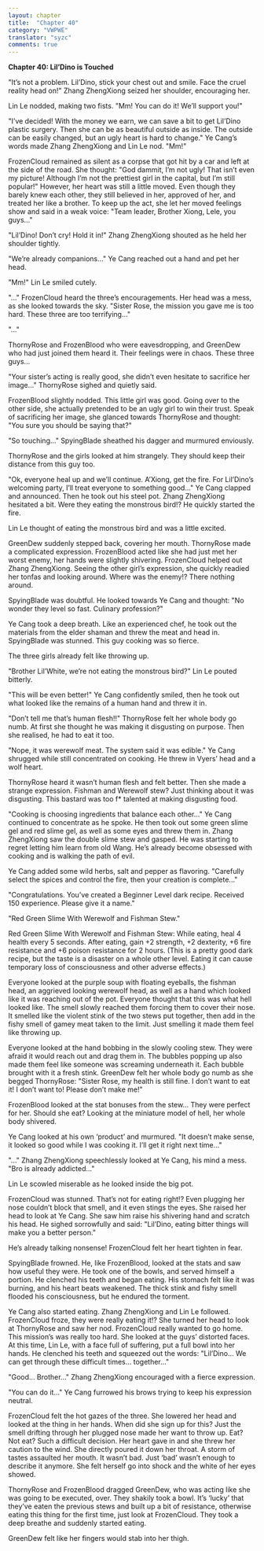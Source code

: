 ```yaml
---
layout: chapter
title:  "Chapter 40"
category: "VWPWE"
translator: "syzc"
comments: true
---
```


**Chapter 40: Lil’Dino is Touched**
 
"It’s not a problem. Lil’Dino, stick your chest out and smile. Face the cruel reality head on!" Zhang ZhengXiong seized her shoulder, encouraging her.
 
Lin Le nodded, making two fists. "Mm! You can do it! We’ll support you!"
 
"I’ve decided! With the money we earn, we can save a bit to get Lil’Dino plastic surgery. Then she can be as beautiful outside as inside. The outside can be easily changed, but an ugly heart is hard to change." Ye Cang’s words made Zhang ZhengXiong and Lin Le nod. "Mm!"

FrozenCloud remained as silent as a corpse that got hit by a car and left at the side of the road. She thought: "God dammit, I’m not ugly! That isn’t even my picture! Although I’m not the prettiest girl in the capital, but I’m still popular!" However, her heart was still a little moved. Even though they barely knew each other, they still believed in her, approved of her, and treated her like a brother. To keep up the act, she let her moved feelings show and said in a weak voice: "Team leader, Brother Xiong, Lele, you guys..."
 
"Lil’Dino! Don’t cry! Hold it in!" Zhang ZhengXiong shouted as he held her shoulder tightly.
 
"We’re already companions..." Ye Cang reached out a hand and pet her head.
 
"Mm!" Lin Le smiled cutely.
 
"..." FrozenCloud heard the three’s encouragements. Her head was a mess, as she looked towards the sky. "Sister Rose, the mission you gave me is too hard. These three are too terrifying..."
 
"..."
 
ThornyRose and FrozenBlood who were eavesdropping, and GreenDew who had just joined them heard it. Their feelings were in chaos. These three guys...
 
"Your sister’s acting is really good, she didn’t even hesitate to sacrifice her image..." ThornyRose sighed and quietly said.
 
FrozenBlood slightly nodded. This little girl was good. Going over to the other side, she actually pretended to be an ugly girl to win their trust. Speak of sacrificing her image, she glanced towards ThornyRose and thought: "You sure you should be saying that?"
 
"So touching..." SpyingBlade sheathed his dagger and murmured enviously. 
 
ThornyRose and the girls looked at him strangely. They should keep their distance from this guy too.
 
"Ok, everyone heal up and we’ll continue. A’Xiong, get the fire. For Lil’Dino’s welcoming party, I’ll treat everyone to something good..." Ye Cang clapped and announced. Then he took out his steel pot. Zhang ZhengXiong hesitated a bit. Were they eating the monstrous bird!? He quickly started the fire.
 
Lin Le thought of eating the monstrous bird and was a little excited.
 
GreenDew suddenly stepped back, covering her mouth. ThornyRose made a complicated expression. FrozenBlood acted like she had just met her worst enemy, her hands were slightly shivering. FrozenCloud helped out Zhang ZhengXiong. Seeing the other girl’s expression, she quickly readied her tonfas and looking around. Where was the enemy!? There nothing around.
 
SpyingBlade was doubtful. He looked towards Ye Cang and thought: "No wonder they level so fast. Culinary profession?"
 
Ye Cang took a deep breath. Like an experienced chef, he took out the materials from the elder shaman and threw the meat and head in. SpyingBlade was stunned. This guy cooking was so fierce.
 
The three girls already felt like throwing up.
 
"Brother Lil’White, we’re not eating the monstrous bird?" Lin Le pouted bitterly.
 
"This will be even better!" Ye Cang confidently smiled, then he took out what looked like the remains of a human hand and threw it in.
 
"Don’t tell me that’s human flesh!!" ThornyRose felt her whole body go numb. At first she thought he was making it disgusting on purpose. Then she realised, he had to eat it too.
 
"Nope, it was werewolf meat. The system said it was edible." Ye Cang shrugged while still concentrated on cooking. He threw in Vyers’ head and a wolf heart.
 
ThornyRose heard it wasn’t human flesh and felt better. Then she made a strange expression. Fishman and Werewolf stew? Just thinking about it was disgusting. This bastard was too f\* talented at making disgusting food.
 
"Cooking is choosing ingredients that balance each other..." Ye Cang continued to concentrate as he spoke. He then took out some green slime gel and red slime gel, as well as some eyes and threw them in. Zhang ZhengXiong saw the double slime stew and gasped. He was starting to regret letting him learn from old Wang. He’s already become obsessed with cooking and is walking the path of evil.
 
Ye Cang added some wild herbs, salt and pepper as flavoring. "Carefully select the spices and control the fire, then your creation is complete..."
 
"Congratulations. You’ve created a Beginner Level dark recipe. Received 150 experience. Please give it a name."
 
"Red Green Slime With Werewolf and Fishman Stew."
 
Red Green Slime With Werewolf and Fishman Stew: While eating, heal 4 health every 5 seconds. After eating, gain +2 strength, +2 dexterity, +6 fire resistance and +6 poison resistance for 2 hours. (This is a pretty good dark recipe, but the taste is a disaster on a whole other level. Eating it can cause temporary loss of consciousness and other adverse effects.)
 
Everyone looked at the purple soup with floating eyeballs, the fishman head, an aggrieved looking werewolf head, as well as a hand which looked like it was reaching out of the pot. Everyone thought that this was what hell looked like. The smell slowly reached them forcing them to cover their nose. It smelled like the violent stink of the two stews put together, then add in the fishy smell of gamey meat taken to the limit. Just smelling it made them feel like throwing up.
 
Everyone looked at the hand bobbing in the slowly cooling stew. They were afraid it would reach out and drag them in. The bubbles popping up also made them feel like someone was screaming underneath it. Each bubble brought with it a fresh stink. GreenDew felt her whole body go numb as she begged ThornyRose: "Sister Rose, my health is still fine. I don’t want to eat it! I don’t want to! Please don’t make me!"
 
FrozenBlood looked at the stat bonuses from the stew... They were perfect for her. Should she eat? Looking at the miniature model of hell, her whole body shivered.
 
Ye Cang looked at his own ‘product’ and murmured. "It doesn’t make sense, it looked so good while I was cooking it. I’ll get it right next time..."
 
"..." Zhang ZhengXiong speechlessly looked at Ye Cang, his mind a mess. "Bro is already addicted..."
 
Lin Le scowled miserable as he looked inside the big pot.
 
FrozenCloud was stunned. That’s not for eating right!? Even plugging her nose couldn’t block that smell, and it even stings the eyes. She raised her head to look at Ye Cang. She saw him raise his shivering hand and scratch his head. He sighed sorrowfully and said: "Lil’Dino, eating bitter things will make you a better person."
 
He’s already talking nonsense! FrozenCloud felt her heart tighten in fear.
 
SpyingBlade frowned. He, like FrozenBlood, looked at the stats and saw how useful they were.  He took one of the bowls, and served himself a portion. He clenched his teeth and began eating. His stomach felt like it was burning, and his heart beats weakened. The thick stink and fishy smell flooded his consciousness, but he endured the torment.
 
Ye Cang also started eating. Zhang ZhengXiong and Lin Le followed. FrozenCloud froze, they were really eating it!? She turned her head to look at ThornyRose and saw her nod. FrozenCloud really wanted to go home. This mission’s was really too hard. She looked at the guys’ distorted faces. At this time, Lin Le, with a face full of suffering, put a full bowl into her hands. He clenched his teeth and squeezed out the words: "Lil’Dino... We can get through these difficult times... together..."
 
"Good... Brother..." Zhang ZhengXiong encouraged with a fierce expression.
 
"You can do it..." Ye Cang furrowed his brows trying to keep his expression neutral.
 
FrozenCloud felt the hot gazes of the three. She lowered her head and looked at the thing in her hands. When did she sign up for this? Just the smell drifting through her plugged nose made her want to throw up. Eat? Not eat? Such a difficult decision. Her heart gave in and she threw her caution to the wind. She directly poured it down her throat. A storm of tastes assaulted her mouth. It wasn’t bad. Just ‘bad’ wasn’t enough to describe it anymore. She felt herself go into shock and the white of her eyes showed.
 
ThornyRose and FrozenBlood dragged GreenDew, who was acting like she was going to be executed, over. They shakily took a bowl. It’s ‘lucky’ that they’ve eaten the previous stews and built up a bit of resistance, otherwise eating this thing for the first time, just look at FrozenCloud. They took a deep breathe and suddenly started eating.  
 
GreenDew felt like her fingers would stab into her thigh.